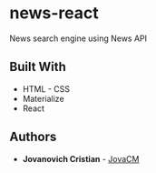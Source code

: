 # news-react
News search engine using News API

## Built With

* HTML - CSS
* Materialize
* React

## Authors

* **Jovanovich Cristian** -  [JovaCM](https://github.com/cristianjova)
